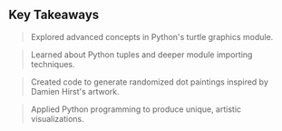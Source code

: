 ## Key Takeaways
> Explored advanced concepts in Python's turtle graphics module.

> Learned about Python tuples and deeper module importing techniques.

> Created code to generate randomized dot paintings inspired by Damien Hirst's artwork.

> Applied Python programming to produce unique, artistic visualizations.
